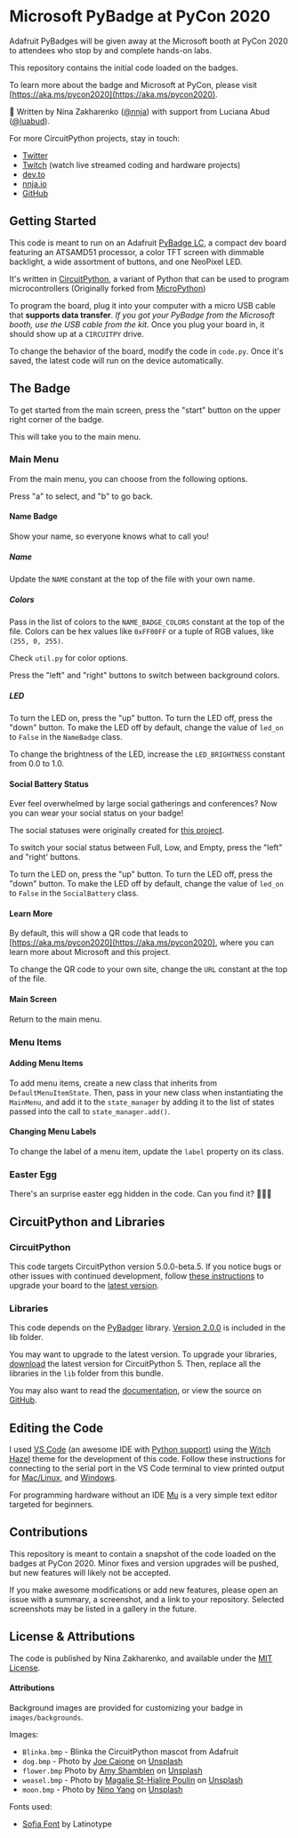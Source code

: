 
# Microsoft PyBadge at PyCon 2020

Adafruit PyBadges will be given away at the Microsoft booth at PyCon 2020 to attendees who stop by and complete hands-on labs.

This repository contains the initial code loaded on the badges.

To learn more about the badge and Microsoft at PyCon, please visit [https://aka.ms/pycon2020](https://aka.ms/pycon2020).

💜 Written by Nina Zakharenko ([@nnja](https://github.com/nnja)) with support from Luciana Abud ([@luabud](https://github.com/luabud)).

For more CircuitPython projects, stay in touch:
- [Twitter](https://twitter.com/nnja)
- [Twitch](https://www.twitch.tv/nnjaio) (watch live streamed coding and hardware projects)
- [dev.to](https://dev.to/nnja)
- [nnja.io](https://nnja.io)
- [GitHub](https://github.com/nnja)

## Getting Started

This code is meant to run on an Adafruit [PyBadge LC](https://www.adafruit.com/product/3939), a compact dev board featuring an ATSAMD51 processor, a color TFT screen with dimmable backlight, a wide assortment of buttons, and one NeoPixel LED.

It's written in [CircuitPython](https://circuitpython.org/), a variant of Python that can be used to program microcontrollers (Originally forked from [MicroPython](https://github.com/micropython/micropython))

To program the board, plug it into your computer with a micro USB cable that **supports data transfer**. *If you got your PyBadge from the Microsoft booth, use the USB cable from the kit.* Once you plug your board in, it should show up at a `CIRCUITPY` drive.

To change the behavior of the board, modify the code in `code.py`. Once it's saved, the latest code will run on the device automatically.

## The Badge

To get started from the main screen, press the "start" button on the upper right corner of the badge.

This will take you to the main menu.

### Main Menu

From the main menu, you can choose from the following options.

Press "a" to select, and "b" to go back.

#### Name Badge

Show your name, so everyone knows what to call you!

##### Name

Update the `NAME` constant at the top of the file with your own name.

##### Colors

Pass in the list of colors to the `NAME_BADGE_COLORS` constant at the top of the file. Colors can be hex values like `0xFF00FF` or a tuple of RGB values, like `(255, 0, 255)`.

Check `util.py` for color options.

Press the "left" and "right" buttons to switch between background colors.

##### LED

To turn the LED on, press the "up" button. To turn the LED off, press the "down" button. To make the LED off by default, change the value of `led_on` to `False` in the `NameBadge` class.

To change the brightness of the LED, increase the `LED_BRIGHTNESS` constant from 0.0 to 1.0.

#### Social Battery Status

Ever feel overwhelmed by large social gatherings and conferences? Now you can wear your social status on your badge!

The social statuses were originally created for [this project](https://twitter.com/nnja/status/1223854727005270018).

To switch your social status between Full, Low, and Empty, press the "left" and "right' buttons.

To turn the LED on, press the "up" button. To turn the LED off, press the "down" button. To make the LED off by default, change the value of `led_on` to `False` in the `SocialBattery` class.

#### Learn More

By default, this will show a QR code that leads to [https://aka.ms/pycon2020](https://aka.ms/pycon2020), where you can learn more about Microsoft and this project.

To change the QR code to your own site, change the `URL` constant at the top of the file.

#### Main Screen

Return to the main menu.

### Menu Items

#### Adding Menu Items

To add menu items, create a new class that inherits from `DefaultMenuItemState`. Then, pass in your new class when instantiating the `MainMenu`, and add it to the `state_manager` by adding it to the list of states passed into the call to `state_manager.add()`.

#### Changing Menu Labels

To change the label of a menu item, update the `label` property on its class.

### Easter Egg

There's an surprise easter egg hidden in the code. Can you find it? 🥚📎✨

## CircuitPython and Libraries

### CircuitPython

This code targets CircuitPython version 5.0.0-beta.5. If you notice bugs or other issues with continued development, follow [these instructions](https://learn.adafruit.com/adafruit-pybadge/installing-circuitpython) to upgrade your board to the [latest version](https://circuitpython.org/board/pybadge/).

### Libraries

This code depends on the [PyBadger](https://github.com/adafruit/Adafruit_CircuitPython_PyBadger/) library. [Version 2.0.0](https://github.com/adafruit/Adafruit_CircuitPython_PyBadger/tree/2.0.0) is included in the lib folder.

You may want to upgrade to the latest version. To upgrade your libraries, [download](https://circuitpython.org/libraries) the latest version for CircuitPython 5. Then, replace all the libraries in the `lib` folder from this bundle.

You may also want to read the [documentation](https://circuitpython.readthedocs.io/projects/pybadger/en/latest/), or view the source on [GitHub](https://github.com/adafruit/Adafruit_CircuitPython_PyBadger/).

## Editing the Code

I used [VS Code](https://code.visualstudio.com/download?WT.mc_id=pycon-github-ninaz) (an awesome IDE with [Python support](https://code.visualstudio.com/docs/languages/python?WT.mc_id=pycon-github-ninaz)) using the [Witch Hazel](https://marketplace.visualstudio.com/items?itemName=TheaFlowers.witch-hazel&WT.mc_id=pycon-github-ninaz) theme for the development of this code.
Follow these instructions for connecting to the serial port in the VS Code terminal to view printed output for [Mac/Linux](https://learn.adafruit.com/welcome-to-circuitpython/advanced-serial-console-on-mac-and-linux), and [Windows](https://learn.adafruit.com/welcome-to-circuitpython/advanced-serial-console-on-windows).

For programming hardware without an IDE [Mu](https://codewith.mu/) is a very simple text editor targeted for beginners.

## Contributions

This repository is meant to contain a snapshot of the code loaded on the badges at PyCon 2020. Minor fixes and version upgrades will be pushed, but new features will likely not be accepted.

If you make awesome modifications or add new features, please open an issue with a summary, a screenshot, and a link to your repository. Selected screenshots may be listed in a gallery in the future.

## License & Attributions

The code is published by Nina Zakharenko, and available under the [MIT License](https://github.com/nnja/pycon_pybadge_2020/blob/master/LICENSE).

#### Attributions

Background images are provided for customizing your badge in `images/backgrounds`.

Images:
- `Blinka.bmp` - Blinka the CircuitPython mascot from Adafruit
- `dog.bmp` - Photo by [Joe Caione](https://unsplash.com/@joeyc?utm_source=unsplash&utm_medium=referral&utm_content=creditCopyText) on [Unsplash](https://unsplash.com/)
- `flower.bmp` Photo by [Amy Shamblen](https://unsplash.com/@amyshamblen?utm_source=unsplash&utm_medium=referral&utm_content=creditCopyText) on [Unsplash](https://unsplash.com/)
- `weasel.bmp` - Photo by [Magalie St-Hialire Poulin](https://unsplash.com/@magaliiee13?utm_source=unsplash&utm_medium=referral&utm_content=creditCopyText) on [Unsplash](https://unsplash.com/)
- `moon.bmp` - Photo by [Nino Yang](https://unsplash.com/@ninoliverpool?utm_source=unsplash&utm_medium=referral&utm_content=creditCopyText) on [Unsplash](https://unsplash.com/)

Fonts used:
- [Sofia Font](https://www.fontsquirrel.com/fonts/sofia) by Latinotype